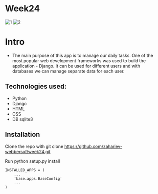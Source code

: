 # Week24 

![1](https://user-images.githubusercontent.com/68993494/187045547-120115af-2968-4aaf-8d67-282854ff6170.jpg) ![2](https://user-images.githubusercontent.com/68993494/187045633-c2085113-72a4-450f-b995-b4f8c641b780.jpg)




# Intro
- Тhe main purpose of this app is to manage our daily tasks. One of the most popular web development frameworks was used to build the application - Django. It can be used for different users and with databases we can manage separate data for each user. 

## Technologies used:

- Python
- Django
- HTML
- CSS
- DB sqlite3

## Installation

Clone the repo with git clone https://github.com/zahariev-webbersof/week24.git

Run python setup.py install

    INSTALLED_APPS = (
        ...
        'base.apps.BaseConfig'
        ...
    )
